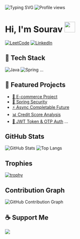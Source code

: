![Typing SVG](https://readme-typing-svg.herokuapp.com?font=Fira+Code&weight=700&size=40&pause=1000&color=F70000&center=true&vCenter=true&width=700&lines=Hi%2C+I'm+Sourav+%F0%9F%91%8B;Welcome+to+my+GitHub+profile!)
![Profile views](https://komarev.com/ghpvc/?username=sourav052&color=brightgreen)

# Hi, I'm Sourav <img src="https://media.giphy.com/media/hvRJCLFzcasrR4ia7z/giphy.gif" width="35">

[![LeetCode](https://img.shields.io/badge/LeetCode-FFA116?style=for-the-badge&logo=leetcode&logoColor=white)](https://leetcode.com/u/bitsourav/)
[![LinkedIn](https://img.shields.io/badge/LinkedIn-0A66C2?style=for-the-badge&logo=linkedin&logoColor=white)](https://www.linkedin.com/in/sourav-bit-b051251a9/)

## 🚀 Tech Stack

![Java](https://img.shields.io/badge/Java-ED8B00?style=for-the-badge&logo=java&logoColor=white)
![Spring](https://img.shields.io/badge/Spring-6DB33F?style=for-the-badge&logo=spring&logoColor=white)
...

## 📌 Featured Projects

- [🛒 E-commerce Project](https://github.com/sourav052/E-commerse_project)
- [🔐 Spring Security](https://github.com/sourav052/Spring-security)
- [⚡ Async Completable Future](https://github.com/sourav052/AsyncCompletable_future)
- [📊 Credit Score Analysis](https://github.com/sourav052/credit-scoreAnalysys)
- [🔑 JWT Token & OTP Auth](https://github.com/sourav052/JWT_token-with-otp-based-Authentication)
...

## GitHub Stats
![GitHub Stats](https://github-readme-stats.vercel.app/api?username=sourav052&show_icons=true&theme=radical)
![Top Langs](https://github-readme-stats.vercel.app/api/top-langs/?username=sourav052&layout=compact)

##  Trophies
[![trophy](https://github-profile-trophy.vercel.app/?username=sourav052&theme=onedark)](https://github.com/sourav052/github-profile-trophy)

## Contribution Graph

![GitHub Contribution Graph](https://github.com/sourav052/sourav052/blob/output/github-contribution-grid-snake.svg)

## ☕ Support Me

<a href="https://www.buymeacoffee.com/yourname"><img src="https://img.shields.io/badge/Buy%20Me%20A%20Coffee-FFDD00?style=for-the-badge&logo=buy-me-a-coffee&logoColor=black" /></a>
